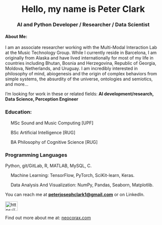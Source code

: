<h1 align="center">Hello, my name is Peter Clark</h1>
<h3 align="center">AI and Python Developer / Researcher / Data Scientist</h3>

<h4 align="Ccenter">About Me:</h4>
I am an associate researcher working with the Multi-Modal Interaction Lab
at the Music Technology Group. While I currently reside in Barcelona, I am originally from Alaska and have lived internationally for most of my life in countries including Bhutan, Bosnia and Herzegovina, Republic of Georgia, Moldova, Netherlands, and Uruguay. I am incredibly interested in philosophy of mind, abiogenesis and the origin of complex behaviors from simple systems, the absurdity of the universe, ontologies and semiotics, and more...  

I’m looking for work in these or related fields:  **AI development/research, Data Science, Perception Engineer**  

<h3 align="left">Education:</h3> 

&emsp; MSc Sound and Music Computing  [UPF]  

&emsp; BSc Artificial Intelligence  [RUG]

&emsp; BA Philosophy of Cognitive Science [RUG]

  
<h3 align="left">Programming Languages</h3>
Python, git/GitLab, R, MATLAB, MySQL, C. 
    
&emsp; Machine Learning: TensorFlow, PyTorch, SciKit-learn, Keras.
    
&emsp; Data Analysis And Visualization: NumPy, Pandas, Seaborn, Matplotlib.  

You can reach me at **peterjosephclark1@gmail.com** or on LinkedIn.

<p align="left">
<a href="https://www.linkedin.com/in/ptrclrk/" target="blank"><img align="center" src="https://raw.githubusercontent.com/rahuldkjain/github-profile-readme-generator/master/src/images/icons/Social/linked-in-alt.svg" alt="https://www.linkedin.com/in/peterjosephclark1/" height="30" width="40" /></a>
</p>

Find out more about me at: <a href="neocorax.com">neocorax.com</a>


